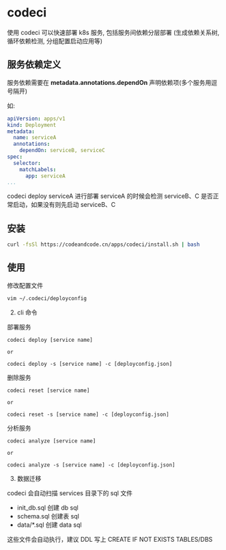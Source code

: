 # codeci

使用 codeci 可以快速部署 k8s 服务, 包括服务间依赖分层部署 (生成依赖关系树, 循环依赖检测, 分组配置启动应用等)


## 服务依赖定义

服务依赖需要在 **metadata.annotations.dependOn** 声明依赖项(多个服务用逗号隔开) <br>

如:

```yaml
apiVersion: apps/v1
kind: Deployment
metadata:
  name: serviceA
  annotations:
    dependOn: serviceB, serviceC
spec:
  selector:
    matchLabels:
      app: serviceA
...

```
codeci deploy serviceA  进行部署 serviceA 的时候会检测 serviceB、C 是否正常启动，如果没有则先启动 serviceB、C

## 安装

```sh
curl -fsSl https://codeandcode.cn/apps/codeci/install.sh | bash
```

## 使用
修改配置文件
```sh
vim ~/.codeci/deployconfig
```

2. cli 命令

部署服务
```
codeci deploy [service name] 

or

codeci deploy -s [service name] -c [deployconfig.json]
```

删除服务
```
codeci reset [service name]

or

codeci reset -s [service name] -c [deployconfig.json]
```

分析服务
```
codeci analyze [service name]

or

codeci analyze -s [service name] -c [deployconfig.json]
```

3. 数据迁移

codeci 会自动扫描 services 目录下的 sql 文件
- init_db.sql 创建 db sql
- schema.sql 创建表 sql
- data/\*.sql 创建 data sql

这些文件会自动执行，建议 DDL 写上 CREATE IF NOT EXISTS TABLES/DBS




